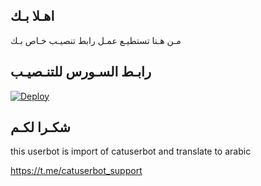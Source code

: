## اهـلا بـك
مـن هـنا تستطيـع عمـل رابط تنصيـب خـاص بـك

## رابـط السـورس للتنـصيـب

[![Deploy](https://www.herokucdn.com/deploy/button.svg)](https://heroku.com/deploy?template=https://github.com/nnawas/jmthon)

## شكـرا لكـم 


this userbot is import of catuserbot and translate to arabic

https://t.me/catuserbot_support
